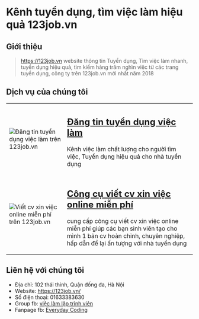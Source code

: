 # Kênh tuyển dụng, tìm việc làm hiệu quả 123job.vn
## Giới thiệu
> https://123job.vn website thông tin Tuyển dụng, Tìm việc làm nhanh, tuyển dụng hiệu quả, tìm kiếm hàng trăm nghìn việc từ các trang tuyển dụng, công ty trên 123job.vn mới nhất năm 2018 
## Dịch vụ của chúng tôi
<table>
  <tbody>
    <tr>
      <td>
        <img src="https://scontent.fhan2-3.fna.fbcdn.net/v/t45.5328-0/c0.0.138.138/p2048x2048/20713530_1387178048061638_5179390397566156800_n.png?_nc_cat=0&oh=ef0f9581ecc9b3135b308585252ce264&oe=5BC5DE93" alt="Đăng tin tuyển dụng việc làm trên 123job.vn"/> 
      </td>
      <td>
        <h2><a href="https://123job.vn/">Đăng tin tuyển dụng việc làm</a></h2>
        <p>Kênh việc làm chất lượng cho người tìm việc, Tuyển dụng hiệu quả cho nhà tuyển dụng</p>
      </td>
    </tr>
    <tr>
      <td>
        <img src="https://scontent.fhan2-3.fna.fbcdn.net/v/t45.5328-0/c0.0.138.138/p2048x2048/20627625_1424154514340092_422341438638915584_n.jpg?_nc_cat=0&oh=35f6021f37585a8eebaa1d1d4d33da10&oe=5C0935AE" alt="Viết cv xin việc online miễn phí trên 123job.vn"/> 
      </td>
      <td>
        <h2><a href="https://123job.vn/cv/gioi-thieu-cv">Công cụ viết cv xin việc online miễn phí</a></h2>
        <p>cung cấp công cụ viết cv xin việc online miễn phí giúp các bạn sinh viên tạo cho mình 1 bản cv hoàn chỉnh, chuyên nghiệp, hấp dẫn để lại ấn tượng với nhà tuyển dụng</p>
      </td>
    </tr>
  </tbody>
</table>

## Liên hệ với chúng tôi
* Địa chỉ: 102 thái thinh, Quận đống đa, Hà Nội
* Website: https://123job.vn/
* Số điện thoại: 01633383630
* Group fb: [việc làm lập trình viên ](https://www.facebook.com/groups/179755015999381/?ref=bookmarks)
* Fanpage fb: [Everyday Coding](https://www.facebook.com/Everydaycoding24h/?ref=bookmarks)
